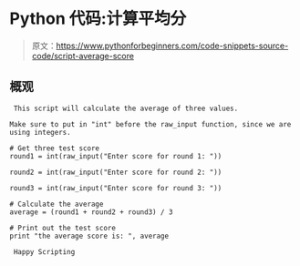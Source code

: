 # Python 代码:计算平均分

> 原文：<https://www.pythonforbeginners.com/code-snippets-source-code/script-average-score>

## 概观

```
 This script will calculate the average of three values. 

Make sure to put in "int" before the raw_input function, since we are
using integers. 
```

```
# Get three test score
round1 = int(raw_input("Enter score for round 1: "))

round2 = int(raw_input("Enter score for round 2: "))

round3 = int(raw_input("Enter score for round 3: "))

# Calculate the average
average = (round1 + round2 + round3) / 3

# Print out the test score
print "the average score is: ", average 

```

```
 Happy Scripting 
```